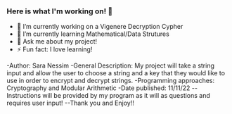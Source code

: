 ### Here is what I'm working on! 👋


- 🔭 I’m currently working on a Vigenere Decryption Cypher
- 🌱 I’m currently learning Mathematical/Data Strutures
- 💬 Ask me about my project!
- ⚡ Fun fact: I love learning!

-Author: Sara Nessim
-General Description: My project will take a string input and allow the user to choose a string and a key that they would like to use in order to encrypt and decrypt strings. 
-Programming approaches: Cryptography and Modular Arithmetic
-Date published: 11/11/22
-- Instructions will be provided by my program as it will as questions and requires user input!
--Thank you and Enjoy!!
